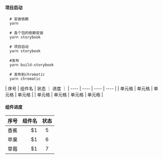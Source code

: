 #### 项目启动

  ```
    # 安装依赖
    yarn

    # 各个包的依赖安装
    yarn storybook

    # 项目启动
    yarn storybook

    #发布
    yarn build-storybook
    
    # 发布到chromatic
    yarn chromatic
  ```
  
 
|  序号   | 组件名 | 状态 ｜ 进度 ｜ 
|  ----  | ----  |  ----  | ----  |
| 单元格  | 单元格 | 单元格  | 单元格 |
| 单元格  | 单元格 | 单元格  | 单元格 |

#### 组件进度
| 序号        | 组件名    |  状态  |
| --------   | -----:  | :----: |
| 香蕉        | $1      |   5    |
| 苹果        | $1      |   6    |
| 草莓        | $1      |   7    |
